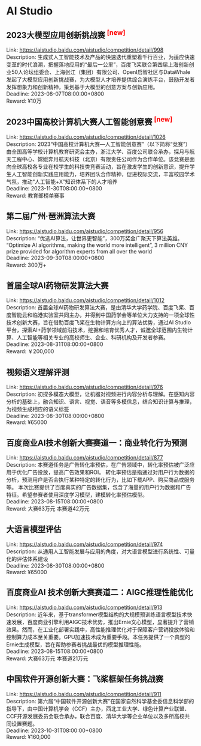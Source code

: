 # AI Studio



## 2023大模型应用创新挑战赛 <sup style="color:red">[new]<sup>  

Link: https://aistudio.baidu.com/aistudio/competition/detail/998  
Description: 生成式人工智能技术及产品的快速迭代重塑着千行百业，为适应快速变革的时代浪潮，把握落地应用的“最后一公里”，百度飞桨联合第四届上海创新创业50人论坛组委会、上海张江（集团）有限公司、OpenI启智社区与DataWhale发起了大模型应用创新挑战赛，为大模型人才培养提供综合演练平台，鼓励开发者发挥想象力和创新精神，策划基于大模型的创意方案与创新应用。  
Deadline: 2023-08-07T08:00:00+0800  
Reward: ¥10万  


## 2023中国高校计算机大赛人工智能创意赛 <sup style="color:red">[new]<sup>  

Link: https://aistudio.baidu.com/aistudio/competition/detail/1026  
Description: 2023“中国高校计算机大赛—人工智能创意赛”（以下简称“竞赛”）由全国高等学校计算机教育研究会主办，浙江大学、百度公司联合承办，探月与航天工程中心、嫦娥奔月航天科技（北京）有限责任公司作为合作单位。该竞赛是面向全球高校各专业在校学生的科技类竞赛活动，旨在激发学生的创新意识，提升学生人工智能创新实践应用能力，培养团队合作精神，促进校际交流，丰富校园学术气氛，推动“人工智能+X”知识体系下的人才培养  
Deadline: 2023-11-30T08:00:00+0800  
Reward: 教育部榜单赛事  


## 第二届广州·琶洲算法大赛

Link: https://aistudio.baidu.com/aistudio/competition/detail/956  
Description: “优选AI算法，让世界更智能”，300万奖金广聚天下算法英雄。
“Optimize AI algorithms, making the world more intelligent”, 3 million CNY prize provided for algorithm experts from all over the world  
Deadline: 2023-09-30T08:00:00+0800  
Reward: 300万+  


## 首届全球AI药物研发算法大赛

Link: https://aistudio.baidu.com/aistudio/competition/detail/1012  
Description: 首届全球AI药物研发算法大赛，是由清华大学药学院、百度飞桨、百度智能云和临港实验室共同主办，并得到中国药学会等单位大力支持的一项全球性技术创新大赛，旨在借助百度飞桨在生物计算方向上的算法优势，通过AI Studio平台，探索AI+药学领域前沿技术，挖掘和培育优秀人才，诚邀全球范围内生物计算、人工智能等相关专业的高校师生、企业、科研机构及开发者参赛。  
Deadline: 2023-08-31T08:00:00+0800  
Reward: ￥200,000  


## 视频语义理解评测

Link: https://aistudio.baidu.com/aistudio/competition/detail/976  
Description: 初探多模态大模型，让机器对视频进行内容分析与理解。在感知内容分析的基础上，融合知识、语言、视觉、语音等多模信息，结合知识计算与推理，为视频生成相应的语义标签  
Deadline: 2023-08-30T08:00:00+0800  
Reward: ¥65000  


## 百度商业AI技术创新大赛赛道一：商业转化行为预测

Link: https://aistudio.baidu.com/aistudio/competition/detail/877  
Description: 本赛道任务是广告转化率预估，在广告领域中，转化率预估被广泛应用于优化广告投放，提高广告效果和ROI。
转化率预估是指通过对用户行为数据的分析，预测用户是否会执行某种特定的转化行为，比如下载APP、购买商品或服务等。
本次比赛提供了百度真实的广告数据集，包含了海量的用户行为数据和广告特征。希望参赛者使用深度学习模型，建模转化率预估模型。  
Deadline: 2023-08-15T08:00:00+0800  
Reward: 大赛63万元  本赛道42万元  


## 大语言模型评估

Link: https://aistudio.baidu.com/aistudio/competition/detail/974  
Description: 从通用人工智能发展与应用的角度，对大语言模型进行系统性、可量化的评估体系建设  
Deadline: 2023-08-30T08:00:00+0800  
Reward: ¥65000  


## 百度商业AI 技术创新大赛赛道二：AIGC推理性能优化

Link: https://aistudio.baidu.com/aistudio/competition/detail/913  
Description: 近年来，基于transformer模型结构的大规模预训练语言模型技术快速发展，百度商业引擎利用AIGC技术优势，推出Ernie文心模型，显著提升了营销效果。然而，在工业化部署实践中，高性能推理优化对于保障客户营销投放体验和控制算力成本至关重要。GPU加速技术成为重要手段。本任务提供了一个典型的Ernie生成模型，旨在帮助参赛者挑战最优的模型推理性能。  
Deadline: 2023-08-15T08:00:00+0800  
Reward: 大赛63万元  本赛道21万元  


## 中国软件开源创新大赛：飞桨框架任务挑战赛

Link: https://aistudio.baidu.com/aistudio/competition/detail/911  
Description: 第六届“中国软件开源创新大赛”在国家自然科学基金委信息科学部的指导下，由中国计算机学会（CCF）主办，西北工业大学、绿色计算产业联盟、CCF开源发展委员会联合承办，联合百度、清华大学等企业单位以及多所高校共同设置赛题。  
Deadline: 2023-10-31T08:00:00+0800  
Reward: ¥160,000  

